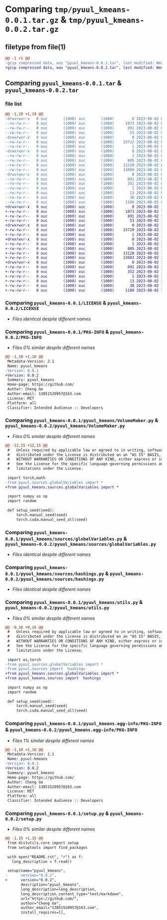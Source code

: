 # Comparing `tmp/pyuul_kmeans-0.0.1.tar.gz` & `tmp/pyuul_kmeans-0.0.2.tar.gz`

## filetype from file(1)

```diff
@@ -1 +1 @@
-gzip compressed data, was "pyuul_kmeans-0.0.1.tar", last modified: Wed Aug  2 09:29:12 2023, max compression
+gzip compressed data, was "pyuul_kmeans-0.0.2.tar", last modified: Wed Aug  2 10:33:42 2023, max compression
```

## Comparing `pyuul_kmeans-0.0.1.tar` & `pyuul_kmeans-0.0.2.tar`

### file list

```diff
@@ -1,19 +1,19 @@
-drwxrwxr-x   0 ouc       (1000) ouc       (1000)        0 2023-08-02 09:29:12.379416 pyuul_kmeans-0.0.1/
--rw-rw-r--   0 ouc       (1000) ouc       (1000)     1073 2023-08-02 09:27:18.000000 pyuul_kmeans-0.0.1/LICENSE
--rw-rw-r--   0 ouc       (1000) ouc       (1000)      891 2023-08-02 09:29:12.379416 pyuul_kmeans-0.0.1/PKG-INFO
--rw-rw-r--   0 ouc       (1000) ouc       (1000)       53 2023-08-02 09:27:18.000000 pyuul_kmeans-0.0.1/README.rst
-drwxrwxr-x   0 ouc       (1000) ouc       (1000)        0 2023-08-02 09:29:12.379416 pyuul_kmeans-0.0.1/pyuul_kmeans/
--rw-rw-r--   0 ouc       (1000) ouc       (1000)    23722 2023-08-02 09:27:18.000000 pyuul_kmeans-0.0.1/pyuul_kmeans/VolumeMaker.py
--rw-rw-r--   0 ouc       (1000) ouc       (1000)        1 2023-08-02 09:27:18.000000 pyuul_kmeans-0.0.1/pyuul_kmeans/__init__.py
-drwxrwxr-x   0 ouc       (1000) ouc       (1000)        0 2023-08-02 09:29:12.379416 pyuul_kmeans-0.0.1/pyuul_kmeans/sources/
--rw-rw-r--   0 ouc       (1000) ouc       (1000)        1 2023-08-02 09:27:18.000000 pyuul_kmeans-0.0.1/pyuul_kmeans/sources/__init__.py
--rw-rw-r--   0 ouc       (1000) ouc       (1000)      805 2023-08-02 09:27:18.000000 pyuul_kmeans-0.0.1/pyuul_kmeans/sources/globalVariables.py
--rw-rw-r--   0 ouc       (1000) ouc       (1000)    13128 2023-08-02 09:27:18.000000 pyuul_kmeans-0.0.1/pyuul_kmeans/sources/hashings.py
--rw-rw-r--   0 ouc       (1000) ouc       (1000)    13069 2023-08-02 09:27:18.000000 pyuul_kmeans-0.0.1/pyuul_kmeans/utils.py
-drwxrwxr-x   0 ouc       (1000) ouc       (1000)        0 2023-08-02 09:29:12.379416 pyuul_kmeans-0.0.1/pyuul_kmeans.egg-info/
--rw-rw-r--   0 ouc       (1000) ouc       (1000)      891 2023-08-02 09:29:12.000000 pyuul_kmeans-0.0.1/pyuul_kmeans.egg-info/PKG-INFO
--rw-rw-r--   0 ouc       (1000) ouc       (1000)      352 2023-08-02 09:29:12.000000 pyuul_kmeans-0.0.1/pyuul_kmeans.egg-info/SOURCES.txt
--rw-rw-r--   0 ouc       (1000) ouc       (1000)        1 2023-08-02 09:29:12.000000 pyuul_kmeans-0.0.1/pyuul_kmeans.egg-info/dependency_links.txt
--rw-rw-r--   0 ouc       (1000) ouc       (1000)       13 2023-08-02 09:29:12.000000 pyuul_kmeans-0.0.1/pyuul_kmeans.egg-info/top_level.txt
--rw-rw-r--   0 ouc       (1000) ouc       (1000)       38 2023-08-02 09:29:12.379416 pyuul_kmeans-0.0.1/setup.cfg
--rw-rw-r--   0 ouc       (1000) ouc       (1000)     1189 2023-08-02 09:29:10.000000 pyuul_kmeans-0.0.1/setup.py
+drwxrwxr-x   0 ouc       (1000) ouc       (1000)        0 2023-08-02 10:33:42.689345 pyuul_kmeans-0.0.2/
+-rw-rw-r--   0 ouc       (1000) ouc       (1000)     1073 2023-08-02 10:32:49.000000 pyuul_kmeans-0.0.2/LICENSE
+-rw-rw-r--   0 ouc       (1000) ouc       (1000)      891 2023-08-02 10:33:42.689345 pyuul_kmeans-0.0.2/PKG-INFO
+-rw-rw-r--   0 ouc       (1000) ouc       (1000)       53 2023-08-02 10:32:49.000000 pyuul_kmeans-0.0.2/README.rst
+drwxrwxr-x   0 ouc       (1000) ouc       (1000)        0 2023-08-02 10:33:42.689345 pyuul_kmeans-0.0.2/pyuul_kmeans/
+-rw-rw-r--   0 ouc       (1000) ouc       (1000)    23729 2023-08-02 10:32:49.000000 pyuul_kmeans-0.0.2/pyuul_kmeans/VolumeMaker.py
+-rw-rw-r--   0 ouc       (1000) ouc       (1000)        1 2023-08-02 10:32:49.000000 pyuul_kmeans-0.0.2/pyuul_kmeans/__init__.py
+drwxrwxr-x   0 ouc       (1000) ouc       (1000)        0 2023-08-02 10:33:42.689345 pyuul_kmeans-0.0.2/pyuul_kmeans/sources/
+-rw-rw-r--   0 ouc       (1000) ouc       (1000)        1 2023-08-02 10:32:49.000000 pyuul_kmeans-0.0.2/pyuul_kmeans/sources/__init__.py
+-rw-rw-r--   0 ouc       (1000) ouc       (1000)      805 2023-08-02 10:32:49.000000 pyuul_kmeans-0.0.2/pyuul_kmeans/sources/globalVariables.py
+-rw-rw-r--   0 ouc       (1000) ouc       (1000)    13128 2023-08-02 10:32:49.000000 pyuul_kmeans-0.0.2/pyuul_kmeans/sources/hashings.py
+-rw-rw-r--   0 ouc       (1000) ouc       (1000)    13083 2023-08-02 10:32:49.000000 pyuul_kmeans-0.0.2/pyuul_kmeans/utils.py
+drwxrwxr-x   0 ouc       (1000) ouc       (1000)        0 2023-08-02 10:33:42.689345 pyuul_kmeans-0.0.2/pyuul_kmeans.egg-info/
+-rw-rw-r--   0 ouc       (1000) ouc       (1000)      891 2023-08-02 10:33:42.000000 pyuul_kmeans-0.0.2/pyuul_kmeans.egg-info/PKG-INFO
+-rw-rw-r--   0 ouc       (1000) ouc       (1000)      352 2023-08-02 10:33:42.000000 pyuul_kmeans-0.0.2/pyuul_kmeans.egg-info/SOURCES.txt
+-rw-rw-r--   0 ouc       (1000) ouc       (1000)        1 2023-08-02 10:33:42.000000 pyuul_kmeans-0.0.2/pyuul_kmeans.egg-info/dependency_links.txt
+-rw-rw-r--   0 ouc       (1000) ouc       (1000)       13 2023-08-02 10:33:42.000000 pyuul_kmeans-0.0.2/pyuul_kmeans.egg-info/top_level.txt
+-rw-rw-r--   0 ouc       (1000) ouc       (1000)       38 2023-08-02 10:33:42.689345 pyuul_kmeans-0.0.2/setup.cfg
+-rw-rw-r--   0 ouc       (1000) ouc       (1000)     1189 2023-08-02 10:33:37.000000 pyuul_kmeans-0.0.2/setup.py
```

### Comparing `pyuul_kmeans-0.0.1/LICENSE` & `pyuul_kmeans-0.0.2/LICENSE`

 * *Files identical despite different names*

### Comparing `pyuul_kmeans-0.0.1/PKG-INFO` & `pyuul_kmeans-0.0.2/PKG-INFO`

 * *Files 0% similar despite different names*

```diff
@@ -1,10 +1,10 @@
 Metadata-Version: 2.1
 Name: pyuul_kmeans
-Version: 0.0.1
+Version: 0.0.2
 Summary: pyuul_kmeans
 Home-page: https://github.com/
 Author: Cheng Ge
 Author-email: 13851520957@163.com
 License: MIT
 Platform: all
 Classifier: Intended Audience :: Developers
```

### Comparing `pyuul_kmeans-0.0.1/pyuul_kmeans/VolumeMaker.py` & `pyuul_kmeans-0.0.2/pyuul_kmeans/VolumeMaker.py`

 * *Files 0% similar despite different names*

```diff
@@ -12,15 +12,15 @@
 #   Unless required by applicable law or agreed to in writing, software
 #   distributed under the License is distributed on an "AS IS" BASIS,
 #   WITHOUT WARRANTIES OR CONDITIONS OF ANY KIND, either express or implied.
 #   See the License for the specific language governing permissions and
 #   limitations under the License.
 
 import torch,math
-from pyuul.sources.globalVariables import *
+from pyuul_kmeans.sources.globalVariables import *
 
 import numpy as np
 import random
 
 def setup_seed(seed):
     torch.manual_seed(seed)
     torch.cuda.manual_seed_all(seed)
```

### Comparing `pyuul_kmeans-0.0.1/pyuul_kmeans/sources/globalVariables.py` & `pyuul_kmeans-0.0.2/pyuul_kmeans/sources/globalVariables.py`

 * *Files identical despite different names*

### Comparing `pyuul_kmeans-0.0.1/pyuul_kmeans/sources/hashings.py` & `pyuul_kmeans-0.0.2/pyuul_kmeans/sources/hashings.py`

 * *Files identical despite different names*

### Comparing `pyuul_kmeans-0.0.1/pyuul_kmeans/utils.py` & `pyuul_kmeans-0.0.2/pyuul_kmeans/utils.py`

 * *Files 0% similar despite different names*

```diff
@@ -9,16 +9,16 @@
 #   Unless required by applicable law or agreed to in writing, software
 #   distributed under the License is distributed on an "AS IS" BASIS,
 #   WITHOUT WARRANTIES OR CONDITIONS OF ANY KIND, either express or implied.
 #   See the License for the specific language governing permissions and
 #   limitations under the License.
 
 import os,torch
-from pyuul.sources.globalVariables import *
-from pyuul.sources import  hashings
+from pyuul_kmeans.sources.globalVariables import *
+from pyuul_kmeans.sources import  hashings
 
 import numpy as np
 import random
 
 def setup_seed(seed):
     torch.manual_seed(seed)
     torch.cuda.manual_seed_all(seed)
```

### Comparing `pyuul_kmeans-0.0.1/pyuul_kmeans.egg-info/PKG-INFO` & `pyuul_kmeans-0.0.2/pyuul_kmeans.egg-info/PKG-INFO`

 * *Files 1% similar despite different names*

```diff
@@ -1,10 +1,10 @@
 Metadata-Version: 2.1
 Name: pyuul-kmeans
-Version: 0.0.1
+Version: 0.0.2
 Summary: pyuul_kmeans
 Home-page: https://github.com/
 Author: Cheng Ge
 Author-email: 13851520957@163.com
 License: MIT
 Platform: all
 Classifier: Intended Audience :: Developers
```

### Comparing `pyuul_kmeans-0.0.1/setup.py` & `pyuul_kmeans-0.0.2/setup.py`

 * *Files 0% similar despite different names*

```diff
@@ -1,15 +1,15 @@
 from distutils.core import setup
 from setuptools import find_packages
 
 with open("README.rst", "r") as f:
   long_description = f.read()
 
 setup(name="pyuul_kmeans",
-      version="0.0.1",
+      version="0.0.2",
       description="pyuul_kmeans",
       long_description=long_description,
       long_description_content_type="text/markdown",
       url="https://github.com/",
       author="Cheng Ge",
       author_email="13851520957@163.com",
       install_requires=[],
```

